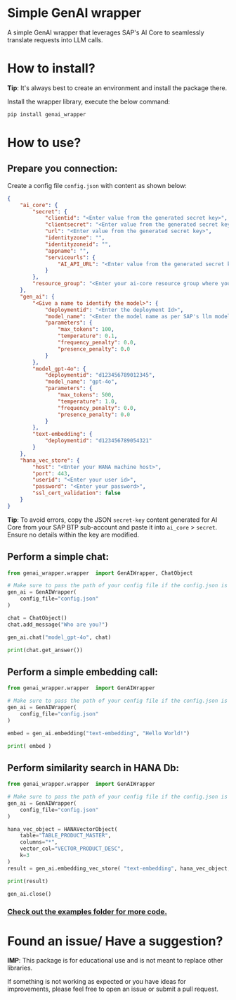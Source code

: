 Simple GenAI wrapper
====================

A simple GenAI wrapper that leverages SAP's AI Core to seamlessly translate requests into LLM calls.

# How to install?
**Tip**: It's always best to create an environment and install the package there.

Install the wrapper library, execute the below command:
```bash
pip install genai_wrapper
```
# How to use?
## Prepare you connection:
Create a config file `config.json` with content as shown below:
```json
{
    "ai_core": {
        "secret": {
            "clientid": "<Enter value from the generated secret key>",
            "clientsecret": "<Enter value from the generated secret key>",
            "url": "<Enter value from the generated secret key>",
            "identityzone": "",
            "identityzoneid": "",
            "appname": "",
            "serviceurls": {
                "AI_API_URL": "<Enter value from the generated secret key>"
            }
        },
        "resource_group": "<Enter your ai-core resource group where you have deployed the models>"
    },
    "gen_ai": {
        "<Give a name to identify the model>": {
            "deploymentid": "<Enter the deployment Id>",
            "model_name": "<Enter the model name as per SAP's llm model name definition>",
            "parameters": {
                "max_tokens": 100,
                "temperature": 0.1,
                "frequency_penalty": 0.0,
                "presence_penalty": 0.0
            }
        },
        "model_gpt-4o": {
            "deploymentid": "d123456789012345",
            "model_name": "gpt-4o",
            "parameters": {
                "max_tokens": 500,
                "temperature": 1.0,
                "frequency_penalty": 0.0,
                "presence_penalty": 0.0
            }
        },
        "text-embedding": {
            "deploymentid": "d123456789054321"
        }
    },
    "hana_vec_store": {
        "host": "<Enter your HANA machine host>",
        "port": 443,
        "userid": "<Enter your user id>",
        "password": "<Enter your password>",
        "ssl_cert_validation": false
    }
}
```
**Tip**: To avoid errors, copy the JSON `secret-key` content generated for AI Core from your SAP BTP sub-account and paste it into `ai_core` > `secret`. Ensure no details within the key are modified.

## Perform a simple chat:
```py
from genai_wrapper.wrapper  import GenAIWrapper, ChatObject

# Make sure to pass the path of your config file if the config.json is not in the same directory.
gen_ai = GenAIWrapper(
    config_file="config.json"
)

chat = ChatObject()
chat.add_message("Who are you?")

gen_ai.chat("model_gpt-4o", chat)

print(chat.get_answer())
```

## Perform a simple embedding call:
```py
from genai_wrapper.wrapper  import GenAIWrapper

# Make sure to pass the path of your config file if the config.json is not in the same directory.
gen_ai = GenAIWrapper(
    config_file="config.json"
)

embed = gen_ai.embedding("text-embedding", "Hello World!")

print( embed )
```

## Perform similarity search in HANA Db:
```py
from genai_wrapper.wrapper  import GenAIWrapper

# Make sure to pass the path of your config file if the config.json is not in the same directory.
gen_ai = GenAIWrapper(
    config_file="config.json"
)

hana_vec_object = HANAVectorObject(
    table="TABLE_PRODUCT_MASTER",
    columns="*",
    vector_col="VECTOR_PRODUCT_DESC",
    k=3
)
result = gen_ai.embedding_vec_store( "text-embedding", hana_vec_object, vec_text="notebook" )

print(result)

gen_ai.close()
```

### [Check out the examples folder for more code.](https://github.com/praveen-nair/genai_wrapper/tree/master/examples)

# Found an issue/ Have a suggestion?
**IMP**: This package is for educational use and is not meant to replace other libraries.

If something is not working as expected or you have ideas for improvements, please feel free to open an issue or submit a pull request.